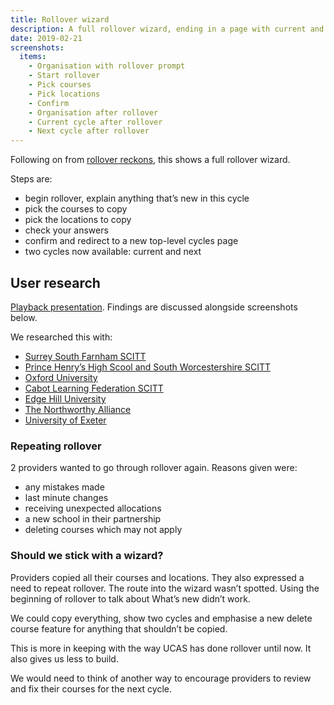 ```yaml
---
title: Rollover wizard
description: A full rollover wizard, ending in a page with current and next cycles.
date: 2019-02-21
screenshots:
  items:
    - Organisation with rollover prompt
    - Start rollover
    - Pick courses
    - Pick locations
    - Confirm
    - Organisation after rollover
    - Current cycle after rollover
    - Next cycle after rollover
---
```


Following on from [rollover reckons](/publish-teacher-training-courses/rollover-reckons), this shows a full rollover wizard.

Steps are:

- begin rollover, explain anything that’s new in this cycle
- pick the courses to copy
- pick the locations to copy
- check your answers
- confirm and redirect to a new top-level cycles page
- two cycles now available: current and next

## User research

[Playback presentation](https://docs.google.com/presentation/d/1JafwFWO0gDUT2wicnHhTwGJx7T0RCZuOOgzGlJcJWZU/edit#slide=id.g51d4c235e9_1_99). Findings are discussed alongside screenshots below.

We researched this with:

- [Surrey South Farnham SCITT](https://lookback.io/watch/Dudq3X8QvtiwsNvbk)
- [Prince Henry’s High Scool and South Worcestershire SCITT](https://lookback.io/watch/bKs8CaeNHE8MCdY4B)
- [Oxford University](https://lookback.io/watch/Dg3mjn74DyCCyzxRk)
- [Cabot Learning Federation SCITT](https://lookback.io/watch/jYqw2TnGXjM9geySx)
- [Edge Hill University](https://lookback.io/watch/8ia5o6EEmMt3Td8DR)
- [The Northworthy Alliance](https://lookback.io/watch/Kqn9JdJnrbRBoPNxG)
- [University of Exeter](https://lookback.io/watch/dnLAXAszhNxmFByMy)

### Repeating rollover

2 providers wanted to go through rollover again. Reasons given were:

- any mistakes made
- last minute changes
- receiving unexpected allocations
- a new school in their partnership
- deleting courses which may not apply

### Should we stick with a wizard?

Providers copied all their courses and locations. They also expressed a need to repeat rollover. The route into the wizard wasn’t spotted. Using the beginning of rollover to talk about What’s new didn’t work.

We could copy everything, show two cycles and emphasise a new delete course feature for anything that shouldn’t be copied.

This is more in keeping with the way UCAS has done rollover until now. It also gives us less to build.

We would need to think of another way to encourage providers to review and fix their courses for the next cycle.
